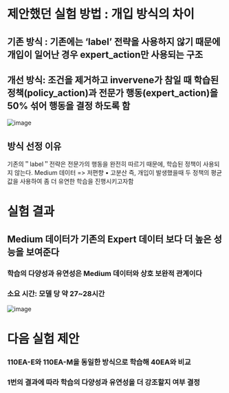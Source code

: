# 제안했던 실험 방법 : 개입 방식의 차이
## 기존 방식 : 기존에는 ‘label’ 전략을 사용하지 않기 때문에 개입이 일어난 경우 expert_action만 사용되는 구조
## 개선 방식: 조건을 제거하고 invervene가 참일 때 학습된 정책(policy_action)과 전문가 행동(expert_action)을 50% 섞어 	행동을 결정 하도록 함
![image](https://github.com/user-attachments/assets/c2df14fe-e02a-4a56-836b-84ed41761d64)
## 방식 선정 이유 
기존의＂label＂전략은 전문가의 행동을 완전히 따르기 때문에, 학습된 정책이 사용되지 않는다.
Medium 데이터 => 저편향 • 고분산
즉, 개입이 발생했을때 두 정책의 평균값을 사용하여 좀 더 유연한 학습을 진행시키고자함

# 실험 결과
## Medium 데이터가 기존의 Expert 데이터 보다 더 높은 성능을 보여준다
### 학습의 다양성과 유연성은 Medium 데이터와 상호 보완적 관계이다
### 소요 시간: 모델 당 약 27~28시간

![image](https://github.com/user-attachments/assets/17ccacd9-a872-4cfa-83a6-6ed0cd52c887)

# 다음 실험 제안 
### 110EA-E와 110EA-M을 동일한 방식으로 학습해 40EA와 비교
### 1번의 결과에 따라 학습의 다양성과 유연성을 더 강조할지 여부 결정



